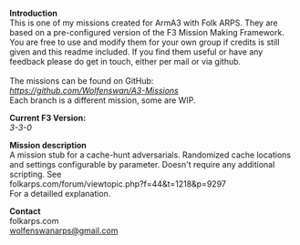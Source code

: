 <b>Introduction</b><br/>
This is one of my missions created for ArmA3 with Folk ARPS. They are based on a pre-configured version of the F3 Mission Making Framework. You are free to use and modify them for your own group if credits is still given and this readme included. If you find them useful or have any feedback please do get in touch, either per mail or via github.<br/><br/>
The missions can be found on GitHub:<br/>
<i>https://github.com/Wolfenswan/A3-Missions</i><br/>
Each branch is a different mission, some are WIP.<br/>

<b>Current F3 Version:</b><br/>
<i>3-3-0</i>

<b>Mission description</b><br/>
A mission stub for a cache-hunt adversarials. Randomized cache locations and settings configurable by parameter. Doesn't require any additional scripting. See<br/>
folkarps.com/forum/viewtopic.php?f=44&t=1218&p=9297<br/>
For a detailled explanation.

<b>Contact</b><br/>
folkarps.com<br/>
wolfenswanarps@gmail.com<br/>
